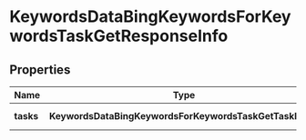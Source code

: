 # KeywordsDataBingKeywordsForKeywordsTaskGetResponseInfo

## Properties

| Name | Type | Description | Notes |
|------------ | ------------- | ------------- | -------------|
**tasks** | **KeywordsDataBingKeywordsForKeywordsTaskGetTaskInfo[]** | array of tasks |[optional]|